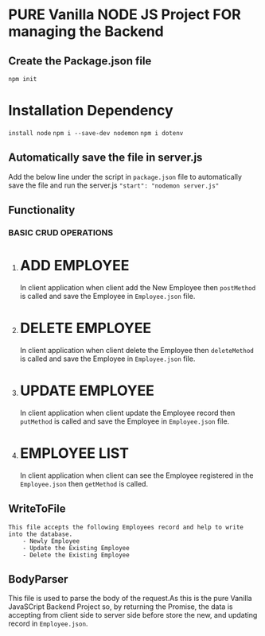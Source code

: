 # PURE Vanilla NODE JS Project FOR managing the Backend 

## Create the Package.json file 
`npm init`

# Installation Dependency

`install node`
`npm i --save-dev nodemon`
`npm i dotenv` 

## Automatically save the file in server.js
Add the below line under the script in `package.json` file to automatically save the file and run the server.js
`"start": "nodemon server.js"`

## Functionality
### BASIC CRUD OPERATIONS 
1. # ADD EMPLOYEE
    In client application when client add the New Employee then `postMethod` is called and save the Employee in `Employee.json` file.
2. # DELETE EMPLOYEE
    In client application when client delete the Employee then `deleteMethod` is called and save the Employee in `Employee.json` file.
3. # UPDATE EMPLOYEE
    In client application when client update the Employee record then `putMethod` is called and save the Employee in `Employee.json` file.
4. # EMPLOYEE LIST
    In client application when client can see the Employee registered in the `Employee.json` then `getMethod` is called.
## WriteToFile
    This file accepts the following Employees record and help to write into the database.
        - Newly Employee
        - Update the Existing Employee
        - Delete the Existing Employee
## BodyParser
This file is used to parse the body of the request.As this is the pure Vanilla JavaSCript Backend Project so, by returning the Promise, the data is accepting from client side to server side before store the new, and updating record in `Employee.json`. 